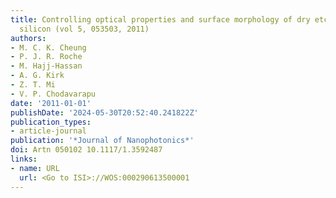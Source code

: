 ```yaml
---
title: Controlling optical properties and surface morphology of dry etched porous
  silicon (vol 5, 053503, 2011)
authors:
- M. C. K. Cheung
- P. J. R. Roche
- M. Hajj-Hassan
- A. G. Kirk
- Z. T. Mi
- V. P. Chodavarapu
date: '2011-01-01'
publishDate: '2024-05-30T20:52:40.241822Z'
publication_types:
- article-journal
publication: '*Journal of Nanophotonics*'
doi: Artn 050102 10.1117/1.3592487
links:
- name: URL
  url: <Go to ISI>://WOS:000290613500001
---
```

